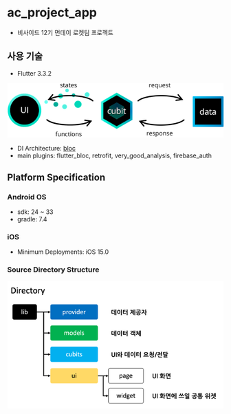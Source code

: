 # ac_project_app

- 비사이드 12기 먼데이 로켓팀 프로젝트

## 사용 기술

- Flutter 3.3.2

![bloc.png](docs/bloc.png)

- DI Architecture: [bloc](https://pub.dev/packages/flutter_bloc)
- main plugins: flutter_bloc, retrofit, very_good_analysis, firebase_auth

## Platform Specification

### Android OS
- sdk: 24 ~ 33
- gradle: 7.4

### iOS
- Minimum Deployments: iOS 15.0

### Source Directory Structure
![project_directory.png](docs/project_directory.png)
